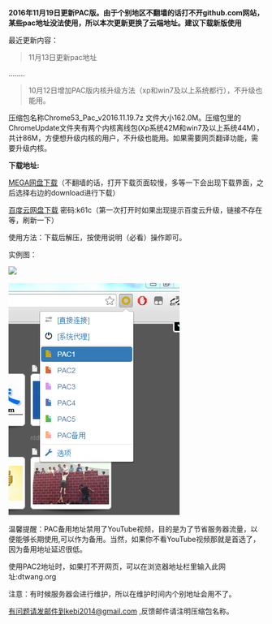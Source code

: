 **2016年11月19日更新PAC版。由于个别地区不翻墙的话打不开github.com网站，某些pac地址没法使用，所以本次更新更换了云端地址。建议下载新版使用**

最近更新内容：

> 11月13日更新pac地址

........

> 10月12日增加PAC版内核升级方法（xp和win7及以上系统都行），不升级也能用。


压缩包名称Chrome53_Pac_v2016.11.19.7z 文件大小162.0M。压缩包里的ChromeUpdate文件夹有两个内核离线包(Xp系统42M和win7及以上系统44M），共计86M，方便想升级内核的用户，不升级也能用。如果需要网页翻译功能，需要升级内核。

**下载地址:**

[MEGA网盘下载](https://mega.nz/#!wpwxwBCQ!uq4cmjhPO4tPC1cDWXqMFPwSrzMiRtxzy1fwFjpsz9U)（不翻墙的话，打开下载页面较慢，多等一下会出现下载界面，之后选择右边的download进行下载）

[百度云网盘下载](http://pan.baidu.com/s/1gePecUn) 密码:k61c（第一次打开时如果出现提示百度云升级，链接不存在等，刷新一下）


使用方法：下载后解压，按使用说明（必看）操作即可。

实例图：

![](https://raw.githubusercontent.com/Alvin9999/pac2/master/pac新版1.png)

![](https://raw.githubusercontent.com/Alvin9999/crp_up/master/pac12.PNG)

温馨提醒：PAC备用地址禁用了YouTube视频，目的是为了节省服务器流量，以便能够长期使用,可以作为备用。当然，如果你不看YouTube视频那就是首选了，因为备用地址延迟很低。

使用PAC2地址时，如果打不开网页，可以在浏览器地址栏里输入此网址:dtwang.org

注意：有时候服务器会进行维护，所以在维护时间内个别地址会用不了。



有问题请发邮件到kebi2014@gmail.com ,反馈邮件请注明压缩包名称。